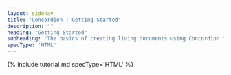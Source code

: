 ```yaml
---
layout: sidenav
title: "Concordion | Getting Started"
description: ""
heading: "Getting Started"
subheading: "The basics of creating living documents using Concordion."
specType: 'HTML'
---
```


{% include tutorial.md specType='HTML' %}
